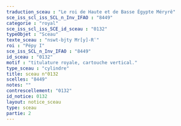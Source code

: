 ```yaml
---
traduction_sceau : "Le roi de Haute et de Basse Égypte Méryrê"
sce_iss_scl_iss_SCL_n_Inv_IFAO : "8449"
categorie : "royal"
sce_iss_scl_iss_SCE_id_sceau : "0132"
typeObjet : "Sceau"
texte_sceau : "nswt-bjty Mr[y]-Rʿ"
roi : "Pépy I"
sce_iss_SCL_n_Inv_IFAO : "8449"
id_sceau : "0132"
motif : "titulature royale, cartouche vertical."
type_sceau : "cylindre"
title: sceau n°0132
scelles: "8449"
notes: ""
contrescellement: "0132"
id_notice: 0132
layout: notice_sceau
type: sceau
partie: 2
---
```

